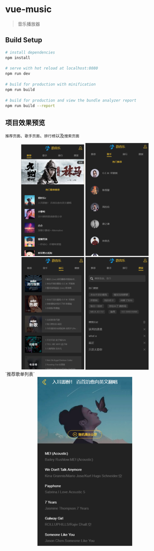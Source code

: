 # vue-music

> 音乐播放器

## Build Setup

``` bash
# install dependencies
npm install

# serve with hot reload at localhost:8080
npm run dev

# build for production with minification
npm run build

# build for production and view the bundle analyzer report
npm run build --report
```
## 项目效果预览
 `推荐页面`、`歌手页面`、`排行榜`以及`搜索页面`
<div align="center">
<img src="https://github.com/Follish-Max/yun_music/blob/master/static/images/recommend.png" width="200" >
<img src="https://github.com/Follish-Max/yun_music/blob/master/static/images/singer.png" width="200" >
<img src="https://github.com/Follish-Max/yun_music/blob/master/static/images/rank.png" width="200" >
 <img src="https://github.com/Follish-Max/yun_music/blob/master/static/images/search.png" width="200" >
 </div>
 `推荐歌单列表`
<div align=center>
  <img src="https://github.com/Follish-Max/yun_music/blob/master/static/images/recommend-list.png" width="300" >
</div>

